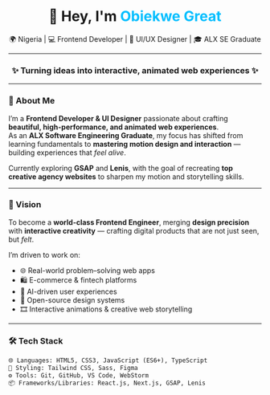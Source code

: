 <!-- README.md -->

<h1 align="center">👋 Hey, I'm <span style="color:#00BFFF;">Obiekwe Great</span></h1>

<p align="center">
  🌍 Nigeria | 💻 Frontend Developer | 🎨 UI/UX Designer | 🎓 ALX SE Graduate
</p>

---

<h3 align="center">✨ Turning ideas into interactive, animated web experiences ✨</h3>

---

### 🚀 About Me

I’m a **Frontend Developer & UI Designer** passionate about crafting **beautiful, high-performance, and animated web experiences**.  
As an **ALX Software Engineering Graduate**, my focus has shifted from learning fundamentals to **mastering motion design and interaction** — building experiences that *feel alive*.

Currently exploring **GSAP** and **Lenis**, with the goal of recreating **top creative agency websites** to sharpen my motion and storytelling skills.

---

### 🎯 Vision

To become a **world-class Frontend Engineer**, merging **design precision** with **interactive creativity** — crafting digital products that are not just seen, but *felt*.

I’m driven to work on:
- 🌐 Real-world problem–solving web apps  
- 🛍 E-commerce & fintech platforms  
- 🧠 AI-driven user experiences  
- 🧪 Open-source design systems  
- 🎞 Interactive animations & creative web storytelling  

---

### 🛠 Tech Stack

```html
🌐 Languages: HTML5, CSS3, JavaScript (ES6+), TypeScript  
🎨 Styling: Tailwind CSS, Sass, Figma  
⚙ Tools: Git, GitHub, VS Code, WebStorm  
📦 Frameworks/Libraries: React.js, Next.js, GSAP, Lenis  

